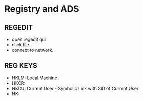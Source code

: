 # Registry and ADS
## REGEDIT
- open regedit gui
- click file
- connect to network.
## REG KEYS
- HKLM: Local Machine
- HKCR: 
- HKCU: Current User - Symbolic Link with SID of Current User
- HK: 
